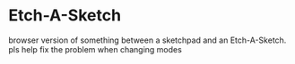 # Etch-A-Sketch
browser version of something between a sketchpad and an Etch-A-Sketch.
pls help fix the problem when changing modes 
